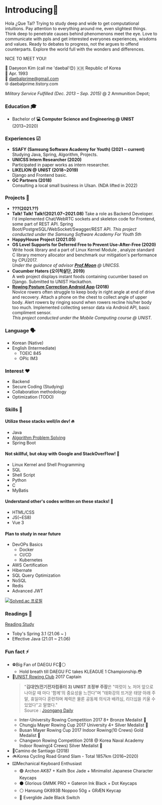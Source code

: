 # Introducing🙇

Hola ¿Que Tal? 
Trying to study deep and wide to get computational intuitions.
Pay attention to everything around me, even slightest things. 
Think deep to penetrate causes behind phenomenons meet the eye. 
Love to communicate with ppls and get interested everyones experiences, wisdoms and values.
Ready to debates to progress, not the argues to offend counterparts.
Explore the world full with the wonders and differences.

NICE TO MEET YOU!

📛 Daeyeon Kim (call me 'daebal'😊)
🇰🇷 Republic of Korea  
🎂 Apr. 1993  
📧 daebalprime@gmail.com  
🌐 daebalprime.tistory.com  

*Military Service Fulfilled (Dec. 2013 – Sep. 2015)* @ 2 Ammunition Depot;

### Education 🎓

- Bachelor of **💻 Computer Science and Engineering @ UNIST** (2013~2020)

### Experiences ☑
- **SSAFY (Samsung Software Academy for Youth) (2021 ~ current)**  
	Studying Java, Spring, Algorithm, Projects.
- **UNICSS Intern Researcher (2020)**  
	Participated in paper works as intern researcher.
- **LIKELION @ UNIST (2018~2019)**  
	Django and Frontend basic.
- **GC Partners (2018)**  
	Consulting a local small business in Ulsan. (NDA lifted in 2022)


### Projects 🤖
- **???(2021.??)**
- **Talk! Talk! Talk!(2021.07~2021.08)**
	 Take a role as Backend Developer. I'd implemented Chat/WebRTC sockets and skeleton code for Frontend, some part of REST API.
	 Spring Boot/PostgreSQL/WebSocket/Swagger/REST API.
	 *This project conducted under the Samsung Software Academy For Youth 5th*
- **HappyHouse Project (2021.05)**
- **OS Level Supports for Deferred Free to Prevent Use-After-Free (2020)**  
	 Write hook library and a part of Linux Kernel Module , analyze standard C library memory allocator and benchmark our mitigation's performance by CPU2017.  
	 *Under the guidance of advisor [**Prof.Moon**](https://hyungon.unist.ac.kr/) @ UNICSS.*
- **Cucumber Haters (오이척살단, 2019)**  
	A web project displays instant foods containing cucumber based on Django. Submitted to UNIST Hackathon.
- **[Rowing Posture Correction Android App](https://github.com/daebalprime/UNI19FF_CSE465_FinalProject) (2018)**  
	Novice rowers often struggle to keep body in right angle at end of drive and recovery. Attach a phone on the chest to collect angle of upper body. Alert rowers by ringing sound when rowers recline his/her body too much.  Implemented collecting sensor data via Android API, basic compliment sensor.  
	*This project conducted under the Mobile Computing course @ UNIST.*

### Language 🗣
- Korean (Native)  
- English (Intermediate)  
	- TOEIC 845
	- OPIc IM3

### Interest ❤️️
- Backend
- Secure Coding (Studying)
- Collaboration methodology
- Optimization (TODO)

### Skills 🤹
#### Utilize these stacks well/in dev! 🔥
- Java
- [Algorithm Problem Solving](https://solved.ac/profile/daebalprime)
- Spring Boot

#### Not skillful, but okay with Google and StackOverFlow! 🔀 
- Linux Kernel and Shell Programming
- SQL
- Shell Script
- Python
- C
- MyBatis

#### Understand other's codes written on these stacks! 🌱 
- HTML/CSS
- JS(~ES8)
- Vue 3

#### Plan to study in near future
- DevOPs Basics
	- Docker
	- CI/CD
	- Kubernetes
- AWS Certification
- Hibernate
- SQL Query Optimization
- NoSQL
- Redis
- Advanced JWT 
	
[![Solved.ac 프로필](http://mazassumnida.wtf/api/generate_badge?boj=daebalprime)](https://solved.ac/daebalprime)

### Readings 📖
[Reading Study](https://github.com/JavaBookStudy/JavaBook)
- Toby's Spring 3.1 (21.06 ~ )
- Effective Java (21.01 ~ 21.06)

### Fun fact ⚡️
- ️⚽️Big Fan of DAEGU FC🔵⚪️
	- Hold breath till DAEGU FC takes KLEAGUE 1 Championship.😳
- 🚣[UNIST Rowing Club](http://rowing.unist.ac.kr/) 2017 Captain  
	> "**김대연(전기전자컴퓨터 3) UNIST 조정부 주장**은 "여럿이 노 저어 앞으로 나아갈 때 마다 '함께'의 중요성을 느낀다"며 "태화강의 뜨거운 태양 아래 주말, 휴일마다 훈련하며 체력은 물론 공동체 의식과 배려심, 리더십을 키울 수 있었다"고 말했다."  
	> Source : [Joongang Daily](https://news.joins.com/article/21572484) 
  	- Inter-University Rowing Competition 2017 8+ Bronze Medalist 🥉
 	- Chungju Mayer Rowing Cup 2017 University 4+ Silver Medalist 🥈
	- Busan Mayer Rowing Cup 2017 Indoor Rowing(10 Crews) Gold Medalist 🥇
	- Changwon Rowing Competition 2018 @ Korea Naval Academy Indoor Rowing(4 Crews) Silver Medalist 🥈  
- 🥾Camino de Santiago (2018)
- 🚲Korea Cycling Road Grand Slam - Total 1857km (2016~2020)
- ⌨️Mechanical Keyboard Enthusiast
	- 🟢 Archon AK87 + Kailh Box Jade + Minimalist Japanese Character Keycaps
	- ⚫ Glorious GMMK PRO + Gateron Ink Black + Dot Keycaps
	- ⚪ Hansung GK893B Noppoo 50g + GRÆN Keycap
	- 🎱 Everglide Jade Black Switch

